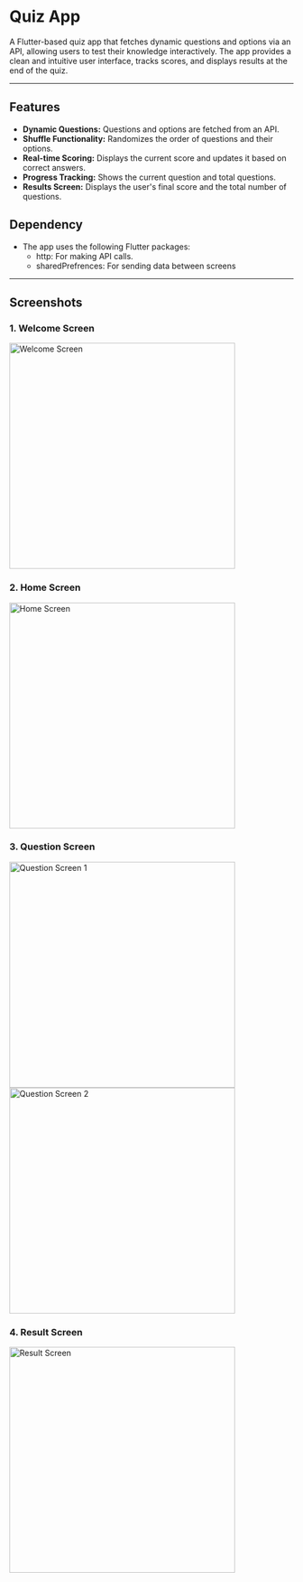 # Quiz App

A Flutter-based quiz app that fetches dynamic questions and options via an API, allowing users to test their knowledge interactively. The app provides a clean and intuitive user interface, tracks scores, and displays results at the end of the quiz.

---

## Features

- **Dynamic Questions:** Questions and options are fetched from an API.
- **Shuffle Functionality:** Randomizes the order of questions and their options.
- **Real-time Scoring:** Displays the current score and updates it based on correct answers.
- **Progress Tracking:** Shows the current question and total questions.
- **Results Screen:** Displays the user's final score and the total number of questions.

## Dependency

- The app uses the following Flutter packages:
  - http: For making API calls.
  - sharedPrefrences: For sending data between screens

---

## Screenshots

### 1. Welcome Screen
<img src="https://github.com/user-attachments/assets/fa5fcbab-aae2-4cb1-babc-04130c7d543d" alt="Welcome Screen" width="400" />

### 2. Home Screen
<img src="https://github.com/user-attachments/assets/227d2574-3746-49d3-94e1-5817bd6d6646" alt="Home Screen" width="400" />

### 3. Question Screen
<img src="https://github.com/user-attachments/assets/d21d87dc-1a19-4b23-b442-c4da0772e7a7" alt="Question Screen 1" width="400" />
<img src="https://github.com/user-attachments/assets/583af3cb-2191-40d6-8203-270e494aaa96" alt="Question Screen 2" width="400" />

### 4. Result Screen
<img src="https://github.com/user-attachments/assets/84788330-0525-49fa-a8c1-e1066d4824fc" alt="Result Screen" width="400" />

